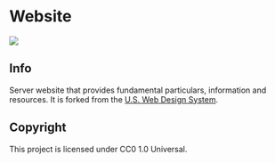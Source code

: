 # Website
![](https://img.shields.io/github/issues/novelmc/website.svg?style=for-the-badge&logo=github)
## Info
Server website that provides fundamental particulars, information and resources. It is forked from the [U.S. Web Design System](https://designsystem.digital.gov/).

## Copyright
This project is licensed under CC0 1.0 Universal.
